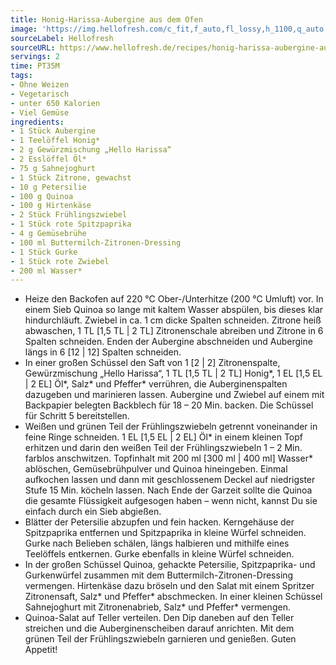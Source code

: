 ```yaml
---
title: Honig-Harissa-Aubergine aus dem Ofen
image: 'https://img.hellofresh.com/c_fit,f_auto,fl_lossy,h_1100,q_auto,w_2600/hellofresh_s3/image/honig-harissa-aubergine-aus-dem-ofen-404eff1a.jpg'
sourceLabel: Hellofresh
sourceURL: https://www.hellofresh.de/recipes/honig-harissa-aubergine-aus-dem-ofen-6331c5094402b81356031ba7
servings: 2
time: PT35M
tags:
- Ohne Weizen
- Vegetarisch
- unter 650 Kalorien
- Viel Gemüse
ingredients:
- 1 Stück Aubergine
- 1 Teelöffel Honig*
- 2 g Gewürzmischung „Hello Harissa“
- 2 Esslöffel Öl*
- 75 g Sahnejoghurt
- 1 Stück Zitrone, gewachst
- 10 g Petersilie
- 100 g Quinoa
- 100 g Hirtenkäse
- 2 Stück Frühlingszwiebel
- 1 Stück rote Spitzpaprika
- 4 g Gemüsebrühe
- 100 ml Buttermilch-Zitronen-Dressing
- 1 Stück Gurke
- 1 Stück rote Zwiebel
- 200 ml Wasser*
---
```


- Heize den Backofen auf 220 °C Ober-/Unterhitze (200 °C Umluft) vor.  In einem Sieb Quinoa so lange mit kaltem Wasser abspülen, bis dieses klar hindurchläuft.  Zwiebel in ca. 1 cm dicke Spalten schneiden.  Zitrone heiß abwaschen, 1 TL [1,5 TL | 2 TL] Zitronenschale abreiben und Zitrone in 6 Spalten schneiden.  Enden der Aubergine abschneiden und Aubergine längs in 6 [12 | 12] Spalten schneiden.
- In einer großen Schüssel den Saft von 1 [2 | 2] Zitronenspalte, Gewürzmischung „Hello Harissa“, 1 TL [1,5 TL | 2 TL] Honig\*, 1 EL [1,5 EL | 2 EL] Öl\*, Salz\* und Pfeffer\* verrühren, die Auberginenspalten dazugeben und marinieren lassen.  Aubergine und Zwiebel auf einem mit Backpapier belegten Backblech für 18 – 20 Min. backen. Die Schüssel für Schritt 5 bereitstellen.
- Weißen und grünen Teil der Frühlingszwiebeln getrennt voneinander in feine Ringe schneiden.  1 EL [1,5 EL | 2 EL] Öl\*  in einem kleinen Topf erhitzen und darin den weißen Teil der Frühlingszwiebeln 1 – 2 Min. farblos anschwitzen.  Topfinhalt mit 200 ml [300 ml | 400 ml] Wasser\* ablöschen, Gemüsebrühpulver und Quinoa hineingeben. Einmal aufkochen lassen und dann mit geschlossenem Deckel auf niedrigster Stufe 15 Min. köcheln lassen.  Nach Ende der Garzeit sollte die Quinoa die gesamte Flüssigkeit aufgesogen haben – wenn nicht, kannst Du sie einfach durch ein Sieb abgießen.
- Blätter der Petersilie abzupfen und fein hacken.  Kerngehäuse der Spitzpaprika entfernen und Spitzpaprika in kleine Würfel schneiden.  Gurke nach Belieben schälen, längs halbieren und mithilfe eines Teelöffels entkernen. Gurke ebenfalls in kleine Würfel schneiden.
- In der großen Schüssel Quinoa, gehackte Petersilie, Spitzpaprika- und Gurkenwürfel zusammen mit dem Buttermilch-Zitronen-Dressing vermengen.  Hirtenkäse dazu bröseln und den Salat mit einem Spritzer Zitronensaft, Salz\* und Pfeffer\* abschmecken.  In einer kleinen Schüssel Sahnejoghurt mit Zitronenabrieb, Salz\* und Pfeffer\* vermengen.
- Quinoa-Salat auf Teller verteilen. Den Dip daneben auf den Teller streichen und die Auberginenscheiben darauf anrichten. Mit dem grünen Teil der Frühlingszwiebeln garnieren und genießen.  Guten Appetit!
